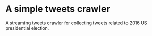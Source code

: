 # A simple tweets crawler
A streaming tweets crawler for collecting tweets related to 2016 US presidential election.
